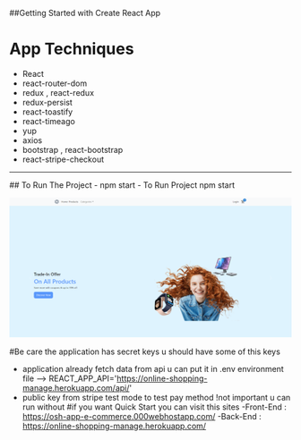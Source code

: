 ##Getting Started with Create React App
# App Techniques 
- React
- react-router-dom
- redux , react-redux
- redux-persist
- react-toastify
- react-timeago
- yup
- axios
- bootstrap , react-bootstrap
- react-stripe-checkout
<hr/>
## To Run The Project
- npm start
- To Run Project npm start 

![img](public/EC-front-end.png)

#Be care the application has secret keys u should have some of this keys
- application already fetch data from api u can put it in .env environment file 
--> REACT_APP_API='https://online-shopping-manage.herokuapp.com/api/'
- public key from stripe test mode to test pay method !not important u can run without
#if you want Quick Start you can visit this sites
-Front-End : https://osh-app-e-commerce.000webhostapp.com/
-Back-End : https://online-shopping-manage.herokuapp.com/
